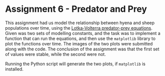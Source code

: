 # Assignment 6 - Predator and Prey

This assignment had us model the relationship between hyena and sheep populations over time, using the [Lotka-Volterra predator-prey equations](https://en.wikipedia.org/wiki/Lotka%E2%80%93Volterra_equations). Given was two sets of modelling constants, and the task was to implement a function that can run the equations, and then use the `matplotlib` library to plot the functions over time. The images of the two plots were submitted along with the code. The conclusion of the assignment was that the first set of values were stable, while the second were not. 

Running the Python script will generate the two plots, if `matplotlib` is installed.